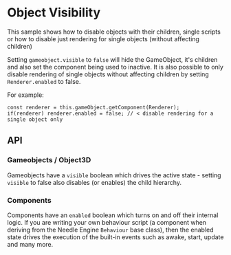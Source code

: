 # Object Visibility

This sample shows how to disable objects with their children, single scripts or how to disable just rendering for single objects (without affecting children)

Setting `gameobject.visible` to `false` will hide the GameObject, it's children and also set the component being used to inactive. It is also possible to only disable rendering of single objects without affecting children by setting `Renderer.enabled` to false.  

For example: 
```
const renderer = this.gameObject.getComponent(Renderer); 
if(renderer) renderer.enabled = false; // < disable rendering for a single object only
```

## API

### Gameobjects / Object3D
Gameobjects have a `visible` boolean which drives the active state - setting `visible` to false also disables (or enables) the child hierarchy.

### Components
Components have an `enabled` boolean which turns on and off their internal logic. If you are writing your own behaviour script (a component when deriving from the Needle Engine `Behaviour` base class), then the enabled state drives the execution of the built-in events such as awake, start, update and many more.
